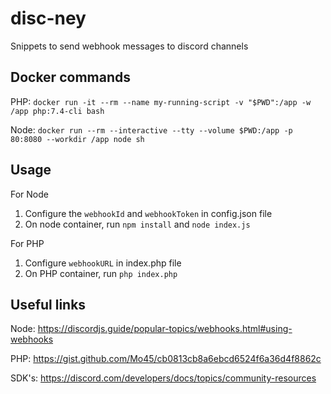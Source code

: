 # disc-ney
Snippets to send webhook messages to discord channels

Docker commands
-----------------

PHP: `docker run -it --rm --name my-running-script -v "$PWD":/app -w /app php:7.4-cli bash`

Node: `docker run --rm --interactive --tty --volume $PWD:/app -p 80:8080 --workdir /app node sh`

Usage
----------------

For Node

1. Configure the `webhookId` and `webhookToken` in config.json file
2. On node container, run `npm install` and `node index.js`

For PHP

1. Configure `webhookURL` in index.php file
2. On PHP container, run `php index.php`


Useful links
----------------
Node: https://discordjs.guide/popular-topics/webhooks.html#using-webhooks

PHP: https://gist.github.com/Mo45/cb0813cb8a6ebcd6524f6a36d4f8862c

SDK's: https://discord.com/developers/docs/topics/community-resources
